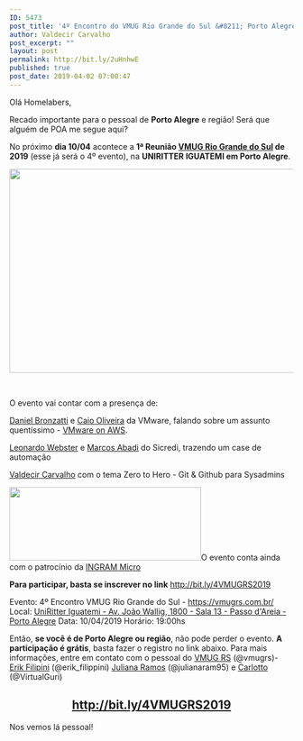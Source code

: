 ```yaml
---
ID: 5473
post_title: '4º Encontro do VMUG Rio Grande do Sul &#8211; Porto Alegre &#8211; 10/04'
author: Valdecir Carvalho
post_excerpt: ""
layout: post
permalink: http://bit.ly/2uHnhwE
published: true
post_date: 2019-04-02 07:00:47
---
```

Olá Homelabers,

Recado importante para o pessoal de <strong>Porto Alegre</strong> e região! Será que alguém de POA me segue aqui?

No próximo <strong>dia 10/04</strong> acontece a <strong>1ª Reunião <a href="https://vmugrs.com.br/" target="_blank" rel="noopener">VMUG Rio Grande do Sul</a> de 2019</strong> (esse já será o 4º evento), na <strong>UNIRITTER IGUATEMI em Porto Alegre</strong>.

<img class="aligncenter size-large wp-image-5495" src="http://homelaber.com.br/site/wp-content/uploads/2019/04/Evento-VMUG-RS-Abril-2019-PortoAlegre-644x362.jpg" alt="" width="644" height="362" />

&nbsp;

O evento vai contar com a presença de:

<a href="https://www.linkedin.com/in/danielbronzatti/" target="_blank" rel="noopener"> Daniel Bronzatti</a> e <a href="https://www.linkedin.com/in/caiosa/" target="_blank" rel="noopener">Caio Oliveira</a> da VMware, falando sobre um assunto quentíssimo - <a href="https://cloud.vmware.com/vmc-aws" target="_blank" rel="noopener">VMware on AWS</a>.

<a href="https://www.linkedin.com/in/leonardo-webster-307315b7/" target="_blank" rel="noopener">Leonardo Webster</a> e <a href="https://www.linkedin.com/in/marcosabadi/" target="_blank" rel="noopener">Marcos Abadi</a> do Sicredi, trazendo um case de automação

<a href="https://www.linkedin.com/in/valdecircarvalho/" target="_blank" rel="noopener">Valdecir Carvalho</a> com o tema Zero to Hero - Git &amp; Github para Sysadmins

<img class="aligncenter size-full wp-image-5491" src="http://homelaber.com.br/site/wp-content/uploads/2019/04/logo_ingram_portal-e1472042151793.png" alt="" width="340" height="130" />O evento conta ainda com o patrocínio da <a style="background-color: #ffffff;" href="http://www.ingrammicro.com.br/" target="_blank" rel="noopener">INGRAM Micro</a>

<strong>Para participar, basta se inscrever no link</strong> <a href="http://bit.ly/4VMUGRS2019" target="_blank" rel="noopener">http://bit.ly/4VMUGRS2019</a>

Evento: 4º Encontro VMUG Rio Grande do Sul - <a href="https://vmugrs.com.br/" target="_blank" rel="noopener">https://vmugrs.com.br/</a>
Local: <a href="https://goo.gl/maps/gY2Q3adug9n" target="_blank" rel="noopener">UniRitter Iguatemi - Av. João Wallig, 1800 - Sala 13 - Passo d'Areia - Porto Alegre</a>
Data: 10/04/2019
Horário: 19:00hs

Então, <strong>se você é de Porto Alegre ou região</strong>, não pode perder o evento. <strong>A participação é grátis</strong>, basta fazer o registro no link abaixo. Para mais informações, entre em contato com o pessoal do <a href="https://vmugrs.com.br/" target="_blank" rel="noopener">VMUG RS</a> (@vmugrs)- <a href="https://www.linkedin.com/in/erikfilippini/" target="_blank" rel="noopener">Erik Filipini</a> (@erik_filippini) <a href="https://www.linkedin.com/in/julianaram95/" target="_blank" rel="noopener">Juliana Ramos</a> (@julianaram95) e <a href="https://www.linkedin.com/in/carlotto/" target="_blank" rel="noopener">Carlotto</a> (@VirtualGuri)
<h2 style="text-align: center;"><a href="http://bit.ly/4VMUGRS2019" target="_blank" rel="noopener">http://bit.ly/4VMUGRS2019</a></h2>
Nos vemos lá pessoal!

&nbsp;